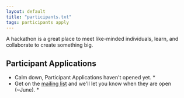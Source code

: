 ```yaml
---
layout: default
title: "participants.txt"
tags: participants apply
---
```


A hackathon is a great place to meet like-minded individuals, learn, and collaborate to create something big.


## Participant Applications

* Calm down, Participant Applications haven't opened yet. *
* Get on the [mailing list](https://www.hackseq.com/mail) and we'll let you know when they are open (~June). *

